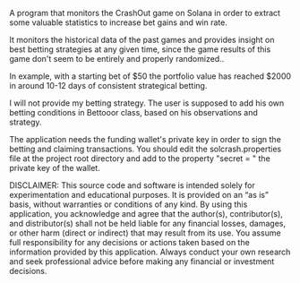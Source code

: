 A program that monitors the CrashOut game on Solana in order to extract some valuable statistics to increase bet gains and win rate. 

It monitors the historical data of the past games and provides insight on best betting strategies at any given time, since the game results of this game don't seem to be entirely and properly randomized.. 

In example, with a starting bet of $50 the portfolio value has reached $2000 in around 10-12 days of consistent strategical betting.

I will not provide my betting strategy. The user is supposed to add his own betting conditions in Bettooor class, based on his observations and strategy.

The application needs the funding wallet's private key in order to sign the betting and claiming transactions. You should edit the solcrash.properties file at the project root directory and add to the property "secret = " the private key of the wallet.

DISCLAIMER:
This source code and software is intended solely for experimentation and educational purposes. It is provided on an “as is” basis, without warranties or conditions of any kind. By using this application, you acknowledge and agree that the author(s), contributor(s), and distributor(s) shall not be held liable for any financial losses, damages, or other harm (direct or indirect) that may result from its use. You assume full responsibility for any decisions or actions taken based on the information provided by this application. Always conduct your own research and seek professional advice before making any financial or investment decisions.
